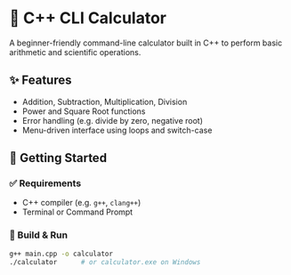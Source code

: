 # 🧮 C++ CLI Calculator

A beginner-friendly command-line calculator built in C++ to perform basic arithmetic and scientific operations.

## ✨ Features

- Addition, Subtraction, Multiplication, Division
- Power and Square Root functions
- Error handling (e.g. divide by zero, negative root)
- Menu-driven interface using loops and switch-case

## 🚀 Getting Started

### ✅ Requirements
- C++ compiler (e.g. `g++`, `clang++`)
- Terminal or Command Prompt

### 🔧 Build & Run

```bash
g++ main.cpp -o calculator
./calculator      # or calculator.exe on Windows
